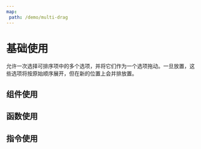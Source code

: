 ```yaml
---
map:
 path: /demo/multi-drag
---
```


# 基础使用

允许一次选择可排序项中的多个选项，并将它们作为一个选项拖动。一旦放置，这些选项将按原始顺序展开，但在新的位置上会并排放置。

## 组件使用

<demo src="./demo.vue"
title="组件使用"
desc="">
</demo>


## 函数使用
<demo src="./function.vue"
title="函数使用"
desc="">
</demo>


## 指令使用

<demo src="./directive.vue"
title="指令使用"
desc="">
</demo>
